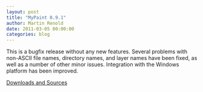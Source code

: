 ```yaml
---
layout: post
title: "MyPaint 0.9.1"
author: Martin Renold
date: 2011-03-05 00:00:00
categories: blog
---
```


This is a bugfix release without any new features. Several problems with
non-ASCII file names, directory names, and layer names have been fixed,
as well as a number of other minor issues. Integration with the Windows
platform has been improved.

[Downloads and Sources](https://github.com/mypaint/mypaint/issues)

